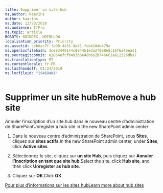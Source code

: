 ```yaml
---
title: Supprimer un site hub
ms.author: kaarins
author: kaarins
ms.date: 12/28/2018
ms.audience: ITPro
ms.topic: article
ROBOTS: NOINDEX, NOFOLLOW
localization_priority: Priority
ms.assetid: cebdac7f-fa90-4431-9a71-feb4104e479a
ms.openlocfilehash: 3ce83440144c9e4451e3a2f088e8c16f6a4eead1
ms.sourcegitcommit: e2864efcfb493b6e46b662b746661a61232bdba7
ms.translationtype: MT
ms.contentlocale: fr-FR
ms.lasthandoff: 01/24/2019
ms.locfileid: "29468481"
---
```

# <a name="remove-a-hub-site"></a><span data-ttu-id="bb6e3-102">Supprimer un site hub</span><span class="sxs-lookup"><span data-stu-id="bb6e3-102">Remove a hub site</span></span>

<span data-ttu-id="bb6e3-103">Annuler l’inscription d’un site hub dans le nouveau centre d’administration de SharePoint</span><span class="sxs-lookup"><span data-stu-id="bb6e3-103">Unregister a hub site in the new SharePoint admin center</span></span>
  
1. <span data-ttu-id="bb6e3-104">Dans le nouveau centre d’administration de SharePoint, sous **Sites**, cliquez sur **sites actifs**.</span><span class="sxs-lookup"><span data-stu-id="bb6e3-104">In the new SharePoint admin center, under **Sites**, click **Active sites**.</span></span> 
    
2. <span data-ttu-id="bb6e3-105">Sélectionnez le site, cliquez sur **un site Hub**, puis cliquez sur **Annuler l’inscription en tant que site hub**.</span><span class="sxs-lookup"><span data-stu-id="bb6e3-105">Select the site, click **Hub site**, and then click **Unregister as hub site**.</span></span> 
    
3. <span data-ttu-id="bb6e3-106">Cliquez sur **OK**.</span><span class="sxs-lookup"><span data-stu-id="bb6e3-106">Click **OK**.</span></span> 
    
[<span data-ttu-id="bb6e3-107">Pour plus d’informations sur les sites hub</span><span class="sxs-lookup"><span data-stu-id="bb6e3-107">Learn more about hub sites</span></span>](https://support.office.com/en-us/article/what-is-a-sharepoint-hub-site-fe26ae84-14b7-45b6-a6d1-948b3966427f?ui=en-US&amp;rs=en-US&amp;ad=US)
  


